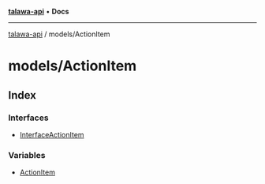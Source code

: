 [**talawa-api**](../../README.md) • **Docs**

***

[talawa-api](../../modules.md) / models/ActionItem

# models/ActionItem

## Index

### Interfaces

- [InterfaceActionItem](interfaces/InterfaceActionItem.md)

### Variables

- [ActionItem](variables/ActionItem.md)
